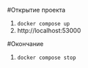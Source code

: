 #Открытие проекта
1. `docker compose up`
2. http://localhost:53000

#Окончание
1. `docker compose stop`